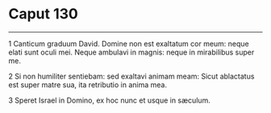 # Caput 130

***

1 Canticum graduum David. Domine non est exaltatum cor meum: neque elati sunt oculi mei. Neque ambulavi in magnis: neque in mirabilibus super me.

2 Si non humiliter sentiebam: sed exaltavi animam meam: Sicut ablactatus est super matre sua, ita retributio in anima mea.

3 Speret Israel in Domino, ex hoc nunc et usque in sæculum.

